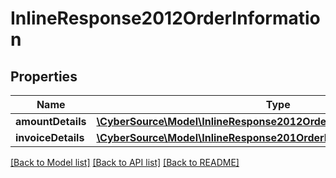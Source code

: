 # InlineResponse2012OrderInformation

## Properties
Name | Type | Description | Notes
------------ | ------------- | ------------- | -------------
**amountDetails** | [**\CyberSource\Model\InlineResponse2012OrderInformationAmountDetails**](InlineResponse2012OrderInformationAmountDetails.md) |  | [optional] 
**invoiceDetails** | [**\CyberSource\Model\InlineResponse201OrderInformationInvoiceDetails**](InlineResponse201OrderInformationInvoiceDetails.md) |  | [optional] 

[[Back to Model list]](../README.md#documentation-for-models) [[Back to API list]](../README.md#documentation-for-api-endpoints) [[Back to README]](../README.md)


